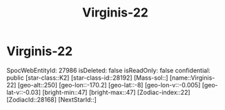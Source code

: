 ﻿---
title: "Virginis-22"
location: [-8,-170.2,250]
type: Station
tags:
- astro/Star

---

# Virginis-22

SpocWebEntityId: 27986
isDeleted: false
isReadOnly: false
confidential: public
[star-class::K2]
[star-class-id::28192]
[Mass-sol::]
[name::Virginis-22]
[geo-alt::250]
[geo-lon::-170.2]
[geo-lat::-8]
[geo-lon-v::-0.005]
[geo-lat-v::-0.03]
[bright-min::47]
[bright-max::47]
[Zodiac-index::22]
[ZodiacId::28168]
[NextStarId::]

